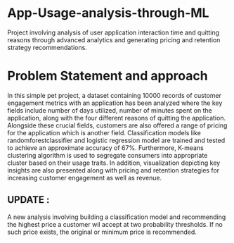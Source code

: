 # App-Usage-analysis-through-ML
 Project involving analysis of user application interaction time and quitting reasons through advanced analytics and generating pricing and retention strategy recommendations.

# Problem Statement and approach

In this simple pet project, a dataset containing 10000 records of customer engagement metrics with an application has been analyzed where the key fields include number of days utilized, number of minutes spent on the application, along with the four different reasons of quitting the application. Alongside these crucial fields, customers are also offered a range of pricing for the application which is another field. Classification models like randomforestclassifier and logistic regression model are trained and tested to achieve an approximate accuracy of 67%. Furthermore, K-means clustering algorithm is used to segregate consumers into appropriate cluster based on their usage traits. In addition, visualization depicting key insights are also presented along with pricing and retention strategies for increasing customer engagement as well as revenue. 

## UPDATE :
A new analysis involving building a classification model and recommending the highest price a customer wil accept at two probability thresholds. If no such price exists, the original or minimum price is recommended.
